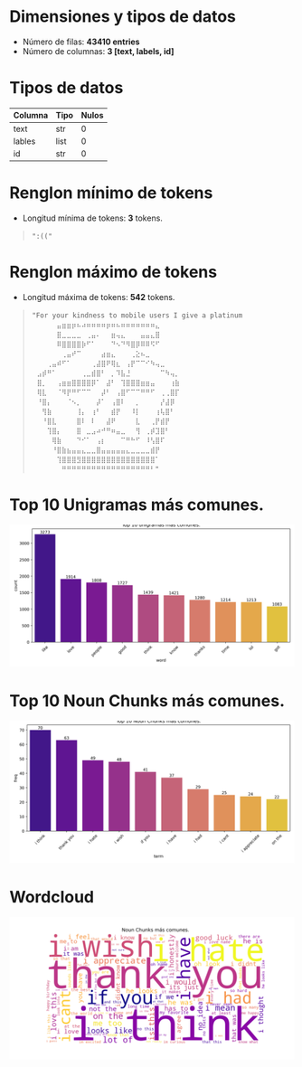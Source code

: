 # Dimensiones y tipos de datos
- Número de filas: **43410 entries**
- Número de columnas: **3 [text, labels, id]**

# Tipos de datos
| Columna | Tipo | Nulos |
|---------|------|--------|
| text    | str  | 0      |
| lables  | list  | 0      |
| id | str | 0 | 0 |

# Renglon mínimo de tokens
- Longitud mínima de tokens: **3** tokens.
> `":(("`

# Renglon máximo de tokens
- Longitud máxima de tokens: **542** tokens.
> `"For your kindness to mobile users I give a platinum ⠀⠀⠀⠀⠀⣤⣶⣶⡶⠦⠴⠶⠶⠶⠶⡶⠶⠦⠶⠶⠶⠶⠶⠶⠶⣄⠀⠀⠀⠀ ⠀⠀⠀⠀⠀⣿⣀⣀⣀⣀⠀⢀⣤⠄⠀⠀⣶⢤⣄⠀⠀⠀⣤⣤⣄⣿⠀⠀⠀⠀ ⠀⠀⠀⠀⠀⠿⣿⣿⣿⣿⡷⠋⠁⠀⠀⠀⠙⠢⠙⠻⣿⡿⠿⠿⠫⠋⠀⠀⠀⠀ ⠀⠀⠀⠀⠀⠀⢀⣤⠞⠉⠀⠀⠀⠀⣴⣶⣄⠀⠀⠀⢀⣕⠦⣀⠀⠀⠀⠀⠀⠀ ⠀⠀⠀⢀⣤⠾⠋⠁⠀⠀⠀⠀⢀⣼⣿⠟⢿⣆⠀⢠⡟⠉⠉⠊⠳⢤⣀⠀⠀⠀ ⠀⣠⡾⠛⠁⠀⠀⠀⠀⠀⢀⣀⣾⣿⠃⠀⡀⠹⣧⣘⠀⠀⠀⠀⠀⠀⠉⠳⢤⡀ ⠀⣿⡀⠀⠀⢠⣶⣶⣿⣿⣿⣿⡿⠁⠀⣼⠃⠀⢹⣿⣿⣿⣶⣶⣤⠀⠀⠀⢰⣷ ⠀⢿⣇⠀⠀⠈⠻⡟⠛⠋⠉⠉⠀⠀⡼⠃⠀⢠⣿⠋⠉⠉⠛⠛⠋⠀⢀⢀⣿⡏ ⠀⠘⣿⡄⠀⠀⠀⠈⠢⡀⠀⠀⠀⡼⠁⠀⢠⣿⠇⠀⠀⡀⠀⠀⠀⠀⡜⣼⡿⠀ ⠀⠀⢻⣷⠀⠀⠀⠀⠀⢸⡄⠀⢰⠃⠀⠀⣾⡟⠀⠀⠸⡇⠀⠀⠀⢰⢧⣿⠃⠀ ⠀⠀⠘⣿⣇⠀⠀⠀⠀⣿⠇⠀⠇⠀⠀⣼⠟⠀⠀⠀⠀⣇⠀⠀⢀⡟⣾⡟⠀⠀ ⠀⠀⠀⢹⣿⡄⠀⠀⠀⣿⠀⣀⣠⠴⠚⠛⠶⣤⣀⠀⠀⢻⠀⢀⡾⣹⣿⠃⠀⠀ ⠀⠀⠀⠀⢿⣷⠀⠀⠀⠙⠊⠁⠀⢠⡆⠀⠀⠀⠉⠛⠓⠋⠀⠸⢣⣿⠏⠀⠀⠀ ⠀⠀⠀⠀⠘⣿⣷⣦⣤⣤⣄⣀⣀⣿⣤⣤⣤⣤⣤⣄⣀⣀⣀⣀⣾⡟⠀⠀⠀⠀ ⠀⠀⠀⠀⠀⢹⣿⣿⣿⣻⣿⣿⣿⣿⣿⣿⣿⣿⣿⣿⣿⣿⣿⣿⣿⠁⠀⠀⠀⠀ ⠀⠀⠀⠀⠀⠀⠛⠛⠛⠛⠛⠛⠛⠛⠛⠛⠛⠛⠛⠛⠛⠛⠛⠛⠃"`

# Top 10 Unigramas más comunes.
![Unigrams mas comunes](img/unigramas_mas_comunes.png)

# Top 10 Noun Chunks más comunes.
![Noun Chunks máß comunes](img/noun_chunks_mas_comunes.png)

# Wordcloud
![Word cloud](img/word_cloud_noun_chunks.png)
